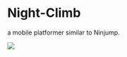 # Night-Climb

a mobile platformer similar to Ninjump.

![](https://github.com/MatriXcel/Night-Climb/master/demogif.gif)

